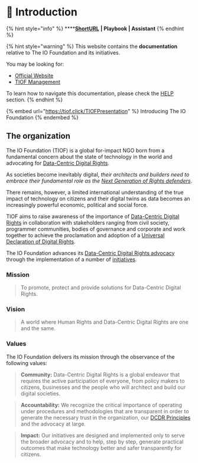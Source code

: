 # 🌟 Introduction

{% hint style="info" %}
****[**ShortURL**](https://tiof.click/TIOFDocs) **| Playbook | Assistant**
{% endhint %}

{% hint style="warning" %}
This website contains the **documentation** relative to The IO Foundation and its initiatives.

You may be looking for:

* [Official Website](https://tiof.click/TIOFWeb)
* [TIOF Management](https://tiof.click/TIOFRepo)

To learn how to navigate this documentation, please check the [HELP](https://tiof.click/TIOFDocsHelp) section.
{% endhint %}

{% embed url="https://tiof.click/TIOFPresentation" %}
Introducing The IO Foundation
{% endembed %}

## The organization

The IO Foundation (TIOF) is a global for-impact NGO born from a fundamental concern about the state of technology in the world and advocating for [Data-Centric Digital Rights](https://tiof.click/DCDRAdvocacy).

As societies become inevitably digital, _their architects and builders need to embrace their fundamental role as the_ [_Next Generation of Rights defenders_](https://tiof.click/TIOFNextGen).

There remains, however, a limited international understanding of the true impact of technology on citizens and their digital twins as data becomes an increasingly powerful economic, political and social force.

TIOF aims to raise awareness of the importance of [Data-Centric Digital Rights](https://tiof.click/DCDRAdvocacy) in collaboration with stakeholders ranging from civil society, programmer communities, bodies of governance and corporate and work together to achieve the proclamation and adoption of a [Universal Declaration of Digital Rights](https://tiof.click/UDDRWeb).

The IO Foundation advances its [Data-Centric Digital Rights advocacy](https://tiof.click/DCDRAdvocacy) through the implementation of a number of [initiatives](initiatives.md).

### Mission

> To promote, protect and provide solutions for Data-Centric Digital Rights.

### Vision

> A world where Human Rights and Data-Centric Digital Rights are one and the same.

### Values

The IO Foundation delivers its mission through the observance of the following values:

> **Community:** Data-Centric Digital Rights is a global endeavor that requires the active participation of everyone, from policy makers to citizens, businesses and the people who will architect and build our digital societies.

> **Accountability:** We recognize the critical importance of operating under procedures and methodologies that are transparent in order to generate the necessary trust in the organization, our [DCDR Principles](https://tiof.click/DCDRPrinciples) and the advocacy at large.

> **Impact:** Our initiatives are designed and implemented only to serve the broader advocacy and to help, step by step, generate practical outcomes that make technology better and safer transparently for citizens.
